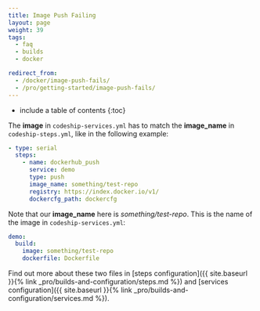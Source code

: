 ```yaml
---
title: Image Push Failing
layout: page
weight: 39
tags:
  - faq
  - builds
  - docker

redirect_from:
  - /docker/image-push-fails/
  - /pro/getting-started/image-push-fails/
---
```


* include a table of contents
{:toc}

The **image** in `codeship-services.yml` has to match the **image_name** in `codeship-steps.yml`, like in the following example:

```yaml
- type: serial
  steps:
    - name: dockerhub_push
      service: demo
      type: push
      image_name: something/test-repo
      registry: https://index.docker.io/v1/
      dockercfg_path: dockercfg
```

Note that our **image_name** here is *something/test-repo*. This is the name of the image in `codeship-services.yml`:

```yaml
demo:
  build:
    image: something/test-repo
    dockerfile: Dockerfile
```

Find out more about these two files in [steps configuration]({{ site.baseurl }}{% link _pro/builds-and-configuration/steps.md %}) and [services configuration]({{ site.baseurl }}{% link _pro/builds-and-configuration/services.md %}).
